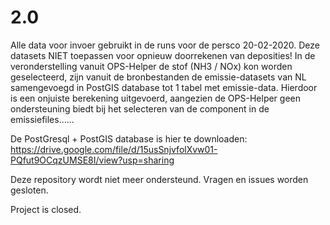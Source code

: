 # 2.0

Alle data voor invoer gebruikt in de runs voor de persco 20-02-2020. Deze datasets NIET toepassen voor opnieuw doorrekenen van deposities! 
In de veronderstelling vanuit OPS-Helper de stof (NH3 / NOx) kon worden geselecteerd, zijn vanuit de bronbestanden de emissie-datasets van NL samengevoegd in PostGIS database tot 1 tabel met emissie-data.
Hierdoor is een onjuiste berekening uitgevoerd, aangezien de OPS-Helper geen ondersteuning biedt bij het selecteren van de component in de emissiefiles......

De PostGresql + PostGIS database is hier te downloaden: https://drive.google.com/file/d/15usSnjvfolXvw01-PQfut9OCqzUMSE8I/view?usp=sharing


Deze repository wordt niet meer ondersteund. Vragen en issues worden gesloten. 

Project is closed. 
